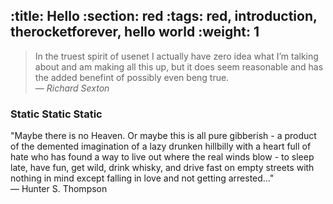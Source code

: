 :title: Hello 
:section: red
:tags: red, introduction, therocketforever, hello world
:weight: 1
---

>In the truest spirit of usenet I actually have zero idea what I’m talking about and am making all this up, but it does seem reasonable and has the added benefint of possibly even beng true.  
> — <cite>Richard Sexton</cite>  

### Static Static Static

"Maybe there is no Heaven. Or maybe this is all pure gibberish - a product of the demented imagination of a lazy drunken hillbilly with a heart full of hate who has found a way to live out where the real winds blow - to sleep late, have fun, get wild, drink whisky, and drive fast on empty streets with nothing in mind except falling in love and not getting arrested..."  
— Hunter S. Thompson